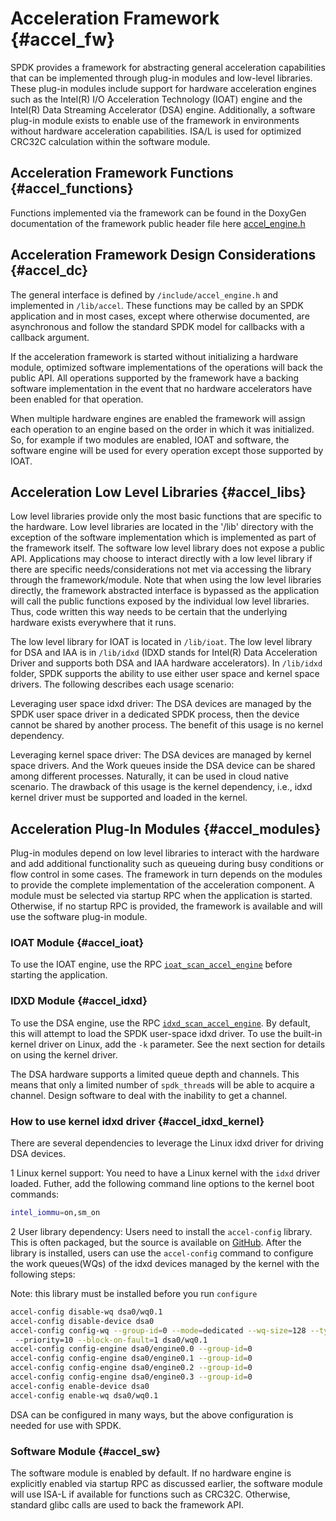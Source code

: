 # Acceleration Framework {#accel_fw}

SPDK provides a framework for abstracting general acceleration capabilities
that can be implemented through plug-in modules and low-level libraries. These
plug-in modules include support for hardware acceleration engines such as
the Intel(R) I/O Acceleration Technology (IOAT) engine and the Intel(R) Data
Streaming Accelerator (DSA) engine. Additionally, a software plug-in module
exists to enable use of the framework in environments without hardware
acceleration capabilities. ISA/L is used for optimized CRC32C calculation within
the software module.

## Acceleration Framework Functions {#accel_functions}

Functions implemented via the framework can be found in the DoxyGen documentation of the
framework public header file here [accel_engine.h](https://spdk.io/doc/accel__engine_8h.html)

## Acceleration Framework Design Considerations {#accel_dc}

The general interface is defined by `/include/accel_engine.h` and implemented
in `/lib/accel`.  These functions may be called by an SPDK application and in
most cases, except where otherwise documented, are asynchronous and follow the
standard SPDK model for callbacks with a callback argument.

If the acceleration framework is started without initializing a hardware module,
optimized software implementations of the operations will back the public API. All
operations supported by the framework have a backing software implementation in
the event that no hardware accelerators have been enabled for that operation.

When multiple hardware engines are enabled the framework will assign each operation to
an engine based on the order in which it was initialized. So, for example if two modules are
enabled, IOAT and software, the software engine will be used for every operation except those
supported by IOAT.

## Acceleration Low Level Libraries {#accel_libs}

Low level libraries provide only the most basic functions that are specific to
the hardware. Low level libraries are located in the '/lib' directory with the
exception of the software implementation which is implemented as part of the
framework itself. The software low level library does not expose a public API.
Applications may choose to interact directly with a low level library if there are
specific needs/considerations not met via accessing the library through the
framework/module. Note that when using the low level libraries directly, the
framework abstracted interface is bypassed as the application will call the public
functions exposed by the individual low level libraries. Thus, code written this
way needs to be certain that the underlying hardware exists everywhere that it runs.

The low level library for IOAT is located in `/lib/ioat`.  The low level library
for DSA and IAA is in `/lib/idxd` (IDXD stands for Intel(R) Data Acceleration Driver and
supports both DSA and IAA hardware accelerators). In `/lib/idxd` folder, SPDK supports the ability
to use either user space and kernel space drivers. The following describes each usage scenario:

Leveraging user space idxd driver: The DSA devices are managed by the SPDK user space
driver in a dedicated SPDK process, then the device cannot be shared by another
process. The benefit of this usage is no kernel dependency.

Leveraging kernel space driver: The DSA devices are managed by kernel
space drivers. And the Work queues inside the DSA device can be shared among
different processes. Naturally, it can be used in cloud native scenario. The drawback of
this usage is the kernel dependency, i.e., idxd kernel driver must be supported and loaded
in the kernel.

## Acceleration Plug-In Modules {#accel_modules}

Plug-in modules depend on low level libraries to interact with the hardware and
add additional functionality such as queueing during busy conditions or flow
control in some cases. The framework in turn depends on the modules to provide
the complete implementation of the acceleration component. A module must be
selected via startup RPC when the application is started. Otherwise, if no startup
RPC is provided, the framework is available and will use the software plug-in module.

### IOAT Module {#accel_ioat}

To use the IOAT engine, use the RPC [`ioat_scan_accel_engine`](https://spdk.io/doc/jsonrpc.html) before starting the application.

### IDXD Module {#accel_idxd}

To use the DSA engine, use the RPC
[`idxd_scan_accel_engine`](https://spdk.io/doc/jsonrpc.html). By default, this
will attempt to load the SPDK user-space idxd driver. To use the built-in
kernel driver on Linux, add the `-k` parameter. See the next section for
details on using the kernel driver.

The DSA hardware supports a limited queue depth and channels. This means that
only a limited number of `spdk_thread`s will be able to acquire a channel.
Design software to deal with the inability to get a channel.

### How to use kernel idxd driver {#accel_idxd_kernel}

There are several dependencies to leverage the Linux idxd driver for driving DSA devices.

1 Linux kernel support: You need to have a Linux kernel with the `idxd` driver
loaded. Futher, add the following command line options to the kernel boot
commands:

```bash
intel_iommu=on,sm_on
```

2 User library dependency: Users need to install the `accel-config` library.
This is often packaged, but the source is available on
[GitHub](https://github.com/intel/idxd-config). After the library is installed,
users can use the `accel-config` command to configure the work queues(WQs) of
the idxd devices managed by the kernel with the following steps:

Note: this library must be installed before you run `configure`

```bash
accel-config disable-wq dsa0/wq0.1
accel-config disable-device dsa0
accel-config config-wq --group-id=0 --mode=dedicated --wq-size=128 --type=user --name="MyApp1"
 --priority=10 --block-on-fault=1 dsa0/wq0.1
accel-config config-engine dsa0/engine0.0 --group-id=0
accel-config config-engine dsa0/engine0.1 --group-id=0
accel-config config-engine dsa0/engine0.2 --group-id=0
accel-config config-engine dsa0/engine0.3 --group-id=0
accel-config enable-device dsa0
accel-config enable-wq dsa0/wq0.1
```

DSA can be configured in many ways, but the above configuration is needed for use with SPDK.

### Software Module {#accel_sw}

The software module is enabled by default. If no hardware engine is explicitly
enabled via startup RPC as discussed earlier, the software module will use ISA-L
if available for functions such as CRC32C. Otherwise, standard glibc calls are
used to back the framework API.
